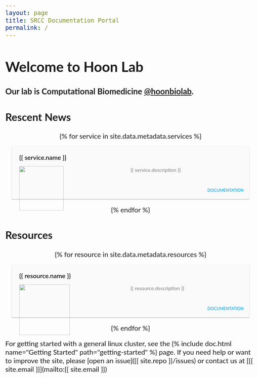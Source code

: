 ```yaml
---
layout: page
title: SRCC Documentation Portal
permalink: /
---
```


# Welcome to Hoon Lab

### Our lab is Computational Biomedicine [@hoonbiolab](https://twitter.com/hoonbiolab).

<head>
<link href="https://fonts.googleapis.com/css2?family=Lato:wght@300&display=swap" rel="stylesheet">
<style>
body {
    font-family: 'Lato', snas-serif; font-size: 22px;
}
.wrapper {
    display:flex;
    flex-direction:row;
    flex-wrap:wrap;
    justify-content:center;
}
.box {
    background-color: #fafafa;
    box-shadow: 0px 2px 2px rgba(0,0,0,.2), 0px 0px 2px rgba(0,0,0,.2);
    width: 100%;
    border-radius: 2px;
    margin:20px;
    display:flex;
    flex-direction:column;
    cursor:pointer;
}
.box:hover {
    box-shadow: 0px 15px 20px rgba(0,0,0,.25),0px 0px 30px rgba(0,0,0,.1);
}
.box .text {
    padding: 24px;
}
.box .bb {
    border: 1px solid red;
}
.box .title {
    color:  black;
    font-weight: 500;
    font-size: 20px;
    margin-top: -2px;
    margin-bottom: 16px;
}
.box p {
    color: rgba(0,0,0,.5);
    font-size: 16px;
    line-height: 24px;
    margin: 0px;
}
.box .act {
    padding: 8px 0;
    text-align: right;
}
.card-button {
    text-transform: uppercase;
    display: inline-block;
    font-size: 13px;
    padding: 12px 10px;
    color: #00a5ef;
    font-weight: 500;
    margin-right: 8px;
    cursor: pointer;
}
</style>
<head>


<h2>Rescent News</h2>
<div class="wrapper">
  {% for service in site.data.metadata.services %}<div class="box">
  <div class="text">
    <div class="title">{{ service.name }}</div>
      <p><img src="{{ service.logo }}" style="height:140px; position:absolute">
       <span style="width:50%; float:right">{{ service.description }}</span>
      </p>
    </div>
    <div class="act">
	<a href="{{ service.url }}" target="_blank"><div class="card-button">Documentation</div></a>
    </div>
  </div>{% endfor %}
</div>

<h2>Resources</h2>
<div class="wrapper">
  {% for resource in site.data.metadata.resources %}<div class="box">
  <div class="text">
    <div class="title">{{ resource.name }}</div>
      <p><img src="{{ resource.logo }}" style="height:160px; position:absolute">
       <span style="width:50%; float:right">{{ resource.description }}</span>
      </p>
    </div>
    <div class="act">
	<a href="{{ resource.url }}" target="_blank"><div class="card-button">Documentation</div></a>
    </div>
  </div>{% endfor %}
</div>

For getting started with a general linux cluster, see the {% include doc.html name="Getting Started" path="getting-started" %} page. If you need help or want to improve the site, please [open an issue]({{ site.repo }}/issues) or
contact us at [{{ site.email }}](mailto:{{ site.email }})
